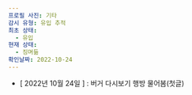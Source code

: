 ```yaml
---
프로필 사진: 기타
감시 유형: 유입 추적
최초 상태:
  - 유입
현재 상태:
  - 징며듦
확인날짜: 2022-10-24
---
```

- [ 2022년 10월 24일 ] : 버거 다시보기 행방 물어봄(첫글)
